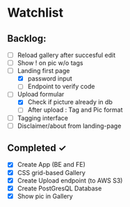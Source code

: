 # Watchlist

## Backlog:

- [ ] Reload gallery after succesful edit
- [ ] Show ! on pic w/o tags
- [ ] Landing first page
  - [x] password input
  - [ ] Endpoint to verify code
- [ ] Upload formular
  - [x] Check if picture already in db
  - [ ] After upload : Tag and Pic format
- [ ] Tagging interface
- [ ] Disclaimer/about from landing-page

## Completed ✓

- [x] Create App (BE and FE)
- [x] CSS grid-based Gallery 
- [x] Create Upload endpoint (to AWS S3)
- [x] Create PostGresQL Database 
- [x] Show pic in Gallery